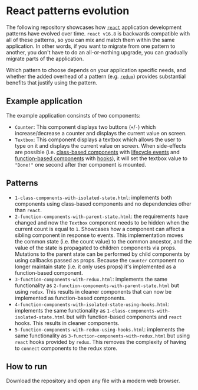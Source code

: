 # React patterns evolution

The following repository showcases how [`react`](https://reactjs.org/) application development patterns have evolved over time. `react v16.8` is backwards compatible with all of these patterns, so you can mix and match them within the same application. In other words, if you want to migrate from one pattern to another, you don't have to do an all-or-nothing upgrade, you can gradually migrate parts of the application.

Which pattern to choose depends on your application specific needs, and whether the added overhead of a pattern (e.g. [`redux`](https://redux.js.org/)) provides substantial benefits that justify using the pattern.

## Example application

The example application consinsts of two components:

- `Counter`: This component displays two buttons (`+`/`-`) which increase/decrease a counter and displays the current value on screen.
- `Textbox`: This component displays a textbox which allows the user to type on it and displays the current value on screen. When side-effects are possible (i.e. [class-based components](https://reactjs.org/docs/components-and-props.html#function-and-class-components) with [lifecycle events](https://reactjs.org/docs/state-and-lifecycle.html) and [function-based components](https://reactjs.org/docs/components-and-props.html#function-and-class-components) with [hooks](https://reactjs.org/docs/hooks-intro.html)), it will set the textbox value to `"Done!"` one second after ther component is mounted.

## Patterns

- `1-class-components-with-isolated-state.html`: implements both components using class-based components and no dependencies other than `react`.
- `2-function-components-with-parent-state.html`: the requirements have changed and now the `Textbox` component needs to be hidden when the current count is equal to `1`. Showcases how a component can affect a sibling component in response to events. This implementation moves the common state (i.e. the count value) to the common ancestor, and the value of the state is propagated to children components via props. Mutations to the parent state can be performed by child components by using callbacks passed as props. Because the `Counter` component no longer maintain state (i.e. it only uses props) it's implemented as a function-based component.
- `3-function-components-with-redux.html`: implements the same functionality as `2-function-components-with-parent-state.html` but using `redux`. This results in cleaner components that can now be implemented as function-based components.
- `4-function-components-with-isolated-state-using-hooks.html`: implements the same functionality as `1-class-components-with-isolated-state.html` but with function-based components and `react` hooks. This results in cleaner components.
- `5-function-components-with-redux-using-hooks.html`: implements the same functionality as `3-function-components-with-redux.html` but using `react` hooks provided by `redux`. This removes the complexity of having to `connect` components to the redux store.

## How to run

Download the repository and open any file with a modern web browser.
